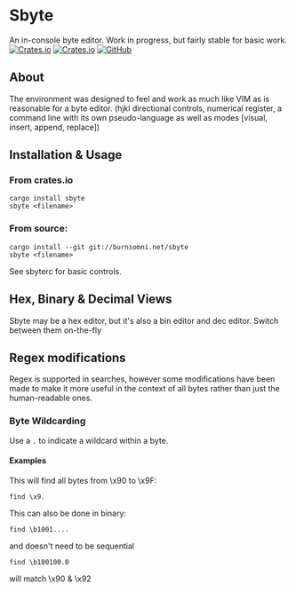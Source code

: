 # Sbyte
An in-console byte editor. Work in progress, but fairly stable for basic work.<br/>
[![Crates.io](https://img.shields.io/crates/v/sbyte?style=flat-square)](https://crates.io/crates/sbyte)
[![Crates.io](https://img.shields.io/crates/d/sbyte?style=flat-square)](https://crates.io/crates/sbyte)
[![GitHub](https://img.shields.io/github/license/quintinfsmith/sbyte?style=flat-square)](https://github.com/quintinfsmith/sbyte/blob/master/LICENSE)

## About
The environment was designed to feel and work as much like VIM as is reasonable for a byte editor.
(hjkl directional controls, numerical register, a command line with its own pseudo-language as well as modes [visual, insert, append, replace])

## Installation & Usage
### From crates.io
```
cargo install sbyte
sbyte <filename>
```

### From source:
```
cargo install --git git://burnsomni.net/sbyte
sbyte <filename>
```

See sbyterc for basic controls.

## Hex, Binary & Decimal Views
Sbyte may be a hex editor, but it's also a bin editor and dec editor. Switch between them on-the-fly

## Regex modifications
Regex is supported in searches, however some modifications have been made to make it more useful in the context of all bytes rather than just the human-readable ones.

### Byte Wildcarding
Use a `.` to indicate a wildcard within a byte.

#### Examples
This will find all bytes from \x90 to \x9F:
```
find \x9.
```

This can also be done in binary:
```
find \b1001....
```
and doesn't need to be sequential
```
find \b100100.0
```
will match \x90 & \x92


